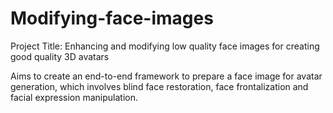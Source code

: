 # Modifying-face-images
Project Title: Enhancing and modifying low quality face images for creating good quality 3D avatars

Aims to create an end-to-end framework to prepare a face image for avatar generation, which involves blind face restoration, face frontalization and facial expression manipulation.

